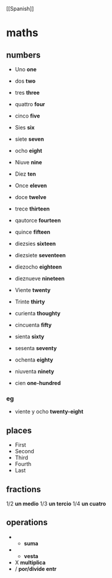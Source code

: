 [[Spanish]]
# maths
## numbers
- Uno **one**
- dos **two**
- tres **three**
- quattro **four**
- cinco **five**
- Sies **six**
- siete **seven**
- ocho **eight**
- Niuve **nine**
- Diez **ten**
- Once **eleven**
- doce **twelve**
- trece **thirteen**
- qautorce **fourteen**
- quince **fifteen**
- diezsies **sixteen**
- diezsiete **seventeen**
- diezocho **eighteen**
-  dieznueve **nineteen**

- Viente **twenty**
- Trinte **thirty**
- curienta **thoughty**
- cincuenta **fifty**
- sienta **sixty**
- sesenta **seventy**
- ochenta **eighty**
- niuventa **ninety**
- cien **one-hundred**
### eg
- viente y ocho **twenty-eight**
## places
- First
- Second
- Third
- Fourth
- Last
## fractions
1/2 **un medio**
1/3 **un tercio**
1/4 **un cuatro**
## operations
- + **suma**
- - **vesta**
- X **multiplica**
- / **por/divide entr**